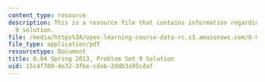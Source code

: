 ```yaml
---
content_type: resource
description: This is a resource file that contains information regarding problem set
  9 solution.
file: /media/https%3A/open-learning-course-data-rc.s3.amazonaws.com/8-04-quantum-physics-i-spring-2013/15c4f7804e323fbecdab2ddb3a95cdaf_MIT8_04S13_ps9_sol.pdf
file_type: application/pdf
resourcetype: Document
title: 8.04 Spring 2013, Problem Set 9 Solution
uid: 15c4f780-4e32-3fbe-cdab-2ddb3a95cdaf
---
```

